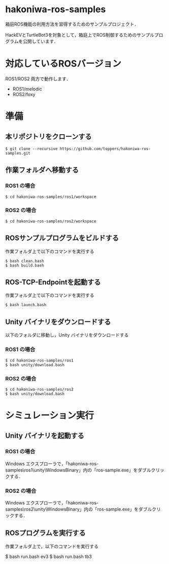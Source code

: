 # hakoniwa-ros-samples

箱庭ROS機能の利用方法を習得するためのサンプルプロジェクト．

HackEVとTurtleBot3を対象として，箱庭上でROS制御するためのサンプルプログラムを公開しています．

# 対応しているROSバージョン
ROS1/ROS2 両方で動作します．

* ROS1/melodic
* ROS2/foxy

# 準備
## 本リポジトリをクローンする

```
$ git clone --recursive https://github.com/toppers/hakoniwa-ros-samples.git
```

## 作業フォルダへ移動する

### ROS1 の場合

```
$ cd hakoniwa-ros-samples/ros1/workspace
```

### ROS2 の場合

```
$ cd hakoniwa-ros-samples/ros2/workspace
```

## ROSサンプルプログラムをビルドする

作業フォルダ上で以下のコマンドを実行する

```
$ bash clean.bash
$ bash build.bash
```

## ROS-TCP-Endpointを起動する

作業フォルダ上で以下のコマンドを実行する

```
$ bash launch.bash
```

## Unity バイナリをダウンロードする

以下のフォルダに移動し，Unity バイナリをダウンロードする

### ROS1 の場合

```
$ cd hakoniwa-ros-samples/ros1
$ bash unity/download.bash
```

### ROS2 の場合

```
$ cd hakoniwa-ros-samples/ros2
$ bash unity/download.bash
```

# シミュレーション実行

## Unity バイナリを起動する

### ROS1 の場合

Windows エクスプローラで，「hakoniwa-ros-samples\ros1\unity\WindowsBinary」内の「ros-sample.exe」をダブルクリックする．

### ROS2 の場合

Windows エクスプローラで，「hakoniwa-ros-samples\ros2\unity\WindowsBinary」内の「ros-sample.exe」をダブルクリックする．

## ROSプログラムを実行する
作業フォルダ上で，以下のコマンドを実行する

$ bash run.bash ev3
$ bash run.bash tb3


